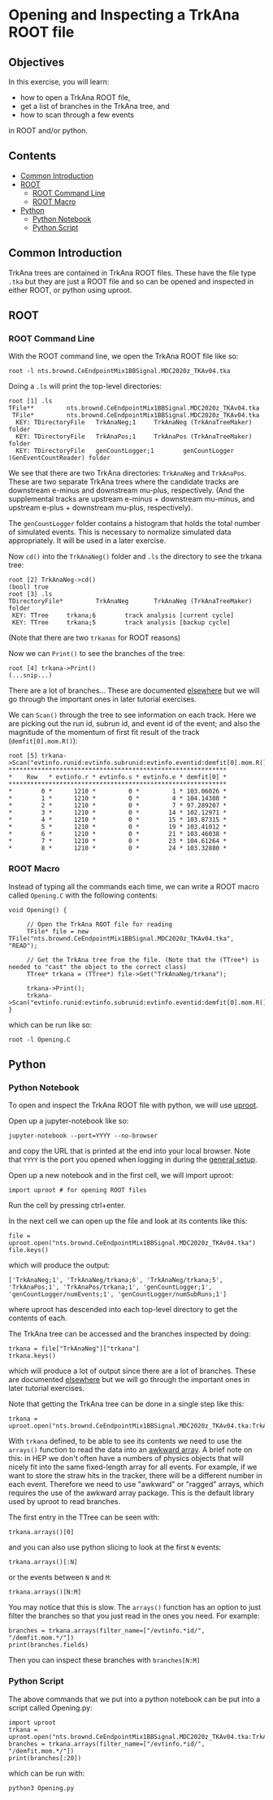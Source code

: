 # Opening and Inspecting a TrkAna ROOT file

## Objectives

In this exercise, you will learn:

* how to open a TrkAna ROOT file, 
* get a list of branches in the TrkAna tree, and
* how to scan through a few events

in ROOT and/or python.

## Contents

* [Common Introduction](#Common-Introduction)
* [ROOT](#ROOT)
   * [ROOT Command Line](#ROOT-Command-Line)
   * [ROOT Macro](#ROOT-Macro)
* [Python](#Python)
   * [Python Notebook](#Python-Notebook)
   * [Python Script](#Python-Script)

## Common Introduction

TrkAna trees are contained in TrkAna ROOT files. These have the file type ```.tka``` but they are just a ROOT file and so can be opened and inspected in either ROOT, or python using uproot.

## ROOT 

### ROOT Command Line

With the ROOT command line, we open the TrkAna ROOT file like so:

```
root -l nts.brownd.CeEndpointMix1BBSignal.MDC2020z_TKAv04.tka
```

Doing a ```.ls``` will print the top-level directories:

```
root [1] .ls
TFile**         nts.brownd.CeEndpointMix1BBSignal.MDC2020z_TKAv04.tka
 TFile*         nts.brownd.CeEndpointMix1BBSignal.MDC2020z_TKAv04.tka
  KEY: TDirectoryFile   TrkAnaNeg;1     TrkAnaNeg (TrkAnaTreeMaker) folder
  KEY: TDirectoryFile   TrkAnaPos;1     TrkAnaPos (TrkAnaTreeMaker) folder
  KEY: TDirectoryFile   genCountLogger;1        genCountLogger (GenEventCountReader) folder
```

We see that there are two TrkAna directories: ```TrkAnaNeg``` and ```TrkAnaPos```. These are two separate TrkAna trees where the candidate tracks are downstream e-minus and downstream mu-plus, respectively. (And the supplemental tracks are upstream e-minus + downstream mu-minus, and upstream e-plus + downstream mu-plus, respectively).

The ```genCountLogger``` folder contains a histogram that holds the total number of simulated events. This is necessary to normalize simulated data appropriately. It will be used in a later exercise.

Now ```cd()``` into the ```TrkAnaNeg()``` folder and ```.ls``` the directory to see the trkana tree:

```
root [2] TrkAnaNeg->cd()
(bool) true
root [3] .ls
TDirectoryFile*         TrkAnaNeg       TrkAnaNeg (TrkAnaTreeMaker) folder
 KEY: TTree     trkana;6        track analysis [current cycle]
 KEY: TTree     trkana;5        track analysis [backup cycle]
```

(Note that there are two ```trkanas``` for ROOT reasons)

Now we can ```Print()``` to see the branches of the tree:

```
root [4] trkana->Print()
(...snip...)
```

There are a lot of branches... These are documented [elsewhere](https://mu2ewiki.fnal.gov/wiki/TrkAna#Tree_Structure) but we will go through the important ones in later tutorial exercises.

We can ```Scan()``` through the tree to see information on each track. Here we are picking out the run id, subrun id, and event id of the event; and also the magnitude of the momentum of first fit result of the track (```demfit[0].mom.R()```):

```
root [5] trkana->Scan("evtinfo.runid:evtinfo.subrunid:evtinfo.eventid:demfit[0].mom.R()")
************************************************************
*    Row   * evtinfo.r * evtinfo.s * evtinfo.e * demfit[0] *
************************************************************
*        0 *      1210 *         0 *         1 * 103.06026 *
*        1 *      1210 *         0 *         4 * 104.14388 *
*        2 *      1210 *         0 *         7 * 97.289207 *
*        3 *      1210 *         0 *        14 * 102.12971 *
*        4 *      1210 *         0 *        15 * 103.87315 *
*        5 *      1210 *         0 *        19 * 103.41012 *
*        6 *      1210 *         0 *        21 * 103.46038 *
*        7 *      1210 *         0 *        23 * 104.61264 *
*        8 *      1210 *         0 *        24 * 103.32880 *
```

### ROOT Macro

Instead of typing all the commands each time, we can write a ROOT macro called ```Opening.C``` with the following contents:

```
void Opening() {

     // Open the TrkAna ROOT file for reading
     TFile* file = new TFile("nts.brownd.CeEndpointMix1BBSignal.MDC2020z_TKAv04.tka", "READ");

     // Get the TrkAna tree from the file. (Note that the (TTree*) is needed to "cast" the object to the correct class)
     TTree* trkana = (TTree*) file->Get("TrkAnaNeg/trkana");

     trkana->Print();
     trkana->Scan("evtinfo.runid:evtinfo.subrunid:evtinfo.eventid:demfit[0].mom.R()");
}
```

which can be run like so:

```
root -l Opening.C
```


## Python
### Python Notebook

To open and inspect the TrkAna ROOT file with python, we will use [uproot](https://uproot.readthedocs.io/en/latest/index.html).

Open up a jupyter-notebook like so:

```
jupyter-notebook --port=YYYY --no-browser
```

and copy the URL that is printed at the end into your local browser. Note that ```YYYY``` is the port you opened when logging in during the [general setup](intro.md#General-Setup).

Open up a new notebook and in the first cell, we will import uproot:

```
import uproot # for opening ROOT files
```

Run the cell by pressing ctrl+enter.

In the next cell we can open up the file and look at its contents like this:

```
file = uproot.open("nts.brownd.CeEndpointMix1BBSignal.MDC2020z_TKAv04.tka")
file.keys()
```

which will produce the output:

```
['TrkAnaNeg;1', 'TrkAnaNeg/trkana;6', 'TrkAnaNeg/trkana;5', 'TrkAnaPos;1', 'TrkAnaPos/trkana;1', 'genCountLogger;1', 'genCountLogger/numEvents;1', 'genCountLogger/numSubRuns;1']
```

where uproot has descended into each top-level directory to get the contents of each.

The TrkAna tree can be accessed and the branches inspected by doing:

```
trkana = file["TrkAnaNeg"]["trkana"]
trkana.keys()
```

which will produce a lot of output since there are a lot of branches. These are documented [elsewhere](https://mu2ewiki.fnal.gov/wiki/TrkAna#Tree_Structure) but we will go through the important ones in later tutorial exercises.

Note that getting the TrkAna tree can be done in a single step like this:

```
trkana = uproot.open("nts.brownd.CeEndpointMix1BBSignal.MDC2020z_TKAv04.tka:TrkAnaNeg/trkana")
```

With ```trkana``` defined, to be able to see its contents we need to use the ```arrays()``` function to read the data into an [awkward array](https://awkward-array.org/doc/main/). A brief note on this: in HEP we don't often have a numbers of physics objects that will nicely fit into the same fixed-length array for all events. For example, if we want to store the straw hits in the tracker, there will be a different number in each event. Therefore we need to use "awkward" or "ragged" arrays, which requires the use of the awkward array package. This is the default library used by uproot to read branches. 


The first entry in the TTree can be seen with:

```
trkana.arrays()[0]
```

and you can also use python slicing to look at the first ```N``` events:

```
trkana.arrays()[:N]
```

or the events between ```N``` and ```M```:

```
trkana.arrays()[N:M]
```

You may notice that this is slow. The ```arrays()``` function has an option to just filter the branches so that you just read in the ones you need. For example:

```
branches = trkana.arrays(filter_name=["/evtinfo.*id/", "/demfit.mom.*/"])
print(branches.fields)
```

Then you can inspect these branches with ```branches[N:M]```


### Python Script

The above commands that we put into a python notebook can be put into a script called Opening.py:

```
import uproot
trkana = uproot.open("nts.brownd.CeEndpointMix1BBSignal.MDC2020z_TKAv04.tka:TrkAnaNeg/trkana")
branches = trkana.arrays(filter_name=["/evtinfo.*id/", "/demfit.mom.*/"])
print(branches[:20])
```

which can be run with:

```
python3 Opening.py
```
